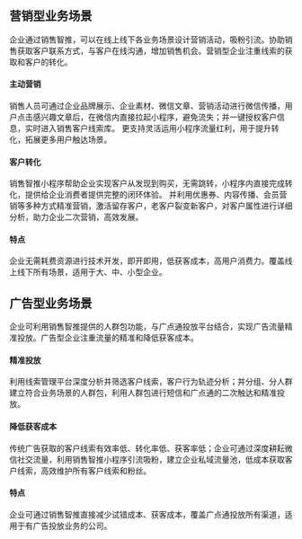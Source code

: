 ## 营销型业务场景

企业通过销售智推，可以在线上线下各业务场景设计营销活动，吸粉引流。协助销售获取客户联系方式，与客户在线沟通，增加销售机会。营销型企业注重线索的获取和客户的转化。


#### 主动营销

销售人员可通过企业品牌展示、企业素材、微信文章、营销活动进行微信传播，用户点击感兴趣文章后，在微信内直接拉起小程序，避免流失；并一键授权客户信息，实时进入销售客户线索库。
更支持灵活运用小程序流量红利，用于提升转化，拓展更多用户触达场景。

#### 客户转化

销售智推小程序帮助企业实现客户从发现到购买，无需跳转，小程序内直接完成转化，提供给企业消费者提供完整的闭环体验。
并利用优惠券、内容传播、会员营销等多种方式精准营销，激活留存客户，老客户裂变新客户，对客户属性进行详细分析，助力企业二次营销，高效发展。

#### 特点

企业无需耗费资源进行技术开发，即开即用，低获客成本，高用户消费力。覆盖线上线下所有场景，适用于大、中、小型企业。




## 广告型业务场景

企业可利用销售智推提供的人群包功能，与广点通投放平台结合，实现广告流量精准投放。广告型企业注重流量的精准和降低获客成本。


#### 精准投放

利用线索管理平台深度分析并筛选客户线索，客户行为轨迹分析；并分组、分人群建立符合业务场景的人群包，利用人群包进行短信和广点通的二次触达和精准投放。

#### 降低获客成本

传统广告获取的客户线索有效率低、转化率低、获客率低；企业可通过深度耕耘微信社交流量，利用销售智推小程序引流吸粉，建立企业私域流量池，低成本获取客户线索，高效维护所有客户线索和粉丝。

#### 特点

企业可通过销售智推直接减少试错成本、获客成本，覆盖广点通投放所有渠道，适用于有广告投放业务的公司。





